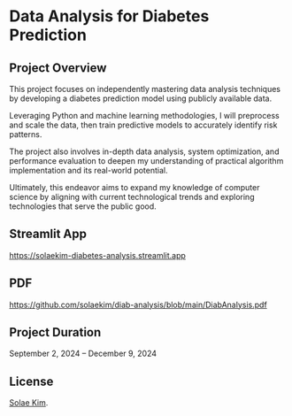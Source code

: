 # Data Analysis for Diabetes Prediction
## Project Overview
This project focuses on independently mastering data analysis techniques by developing a diabetes prediction model using publicly available data.

Leveraging Python and machine learning methodologies, I will preprocess and scale the data, then train predictive models to accurately identify risk patterns.

The project also involves in-depth data analysis, system optimization, and performance evaluation to deepen my understanding of practical algorithm implementation and its real-world potential.

Ultimately, this endeavor aims to expand my knowledge of computer science by aligning with current technological trends and exploring technologies that serve the public good.
## Streamlit App
https://solaekim-diabetes-analysis.streamlit.app
## PDF
https://github.com/solaekim/diab-analysis/blob/main/DiabAnalysis.pdf
## Project Duration
September 2, 2024 – December 9, 2024
## License
[Solae Kim](https://github.com/solaekim/).

